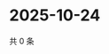 # 2025-10-24

共 0 条

<!-- BEGIN ZHIHUQUESTIONS -->
<!-- 最后更新时间 Fri Oct 24 2025 06:10:34 GMT+0800 (China Standard Time) -->

<!-- END ZHIHUQUESTIONS -->
